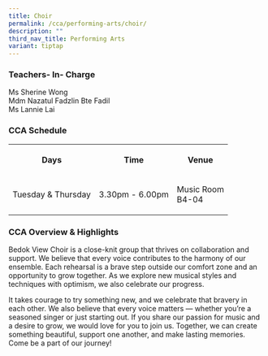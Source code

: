 ```yaml
---
title: Choir
permalink: /cca/performing-arts/choir/
description: ""
third_nav_title: Performing Arts
variant: tiptap
---
```

<h3>Teachers- In- Charge</h3>
<p>Ms Sherine Wong
<br>Mdm Nazatul Fadzlin Bte Fadil
<br>Ms Lannie Lai</p>
<h3>CCA Schedule</h3>
<table style="minWidth: 75px">
<colgroup>
<col>
<col>
<col>
</colgroup>
<tbody>
<tr>
<th rowspan="1" colspan="1">
<p>Days</p>
</th>
<th rowspan="1" colspan="1">
<p>Time</p>
</th>
<th rowspan="1" colspan="1">
<p>Venue</p>
</th>
</tr>
<tr>
<td rowspan="1" colspan="1">
<p>Tuesday &amp; Thursday</p>
</td>
<td rowspan="1" colspan="1">
<p>3.30pm - 6.00pm</p>
</td>
<td rowspan="1" colspan="1">
<p>Music Room
<br>B4-04</p>
</td>
</tr>
</tbody>
</table>
<h3>CCA Overview &amp; Highlights</h3>
<p>Bedok View Choir is a close-knit group that thrives on collaboration and
support. We believe that every voice contributes to the harmony of our
ensemble. Each rehearsal is a brave step outside our comfort zone and an
opportunity to grow together. As we explore new musical styles and techniques
with optimism, we also celebrate our progress.</p>
<p>It takes courage to try something new, and we celebrate that bravery in
each other. We also believe that every voice matters — whether you’re a
seasoned singer or just starting out. If you share our passion for music
and a desire to grow, we would love for you to join us. Together, we can
create something beautiful, support one another, and make lasting memories.
Come be a part of our journey!</p>